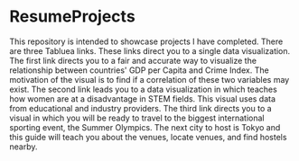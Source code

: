 # ResumeProjects
This repository is intended to showcase projects I have completed.
There are three Tabluea links. These links direct you to a single data visualization.
The first link directs you to a fair and accurate way to visualize the relationship between countries' GDP per Capita and Crime Index. The motivation of the visual is to find if a correlation of these two variables may exist.
The second link leads you to a data visualization in which teaches how women are at a disadvantage in STEM fields. This visual uses data from educational and industry providers.
The third link directs you to a visual in which you will be ready to travel to the biggest international sporting event, the Summer Olympics. The next city to host is Tokyo and this guide will teach you about the venues, locate venues, and find hostels nearby.
